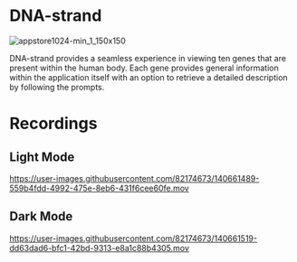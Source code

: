# DNA-strand

![appstore1024-min_1_150x150](https://user-images.githubusercontent.com/68039887/140661017-c3435f7d-3fbc-4a42-9e84-4de84981636e.png)

DNA-strand provides a seamless experience in viewing ten genes that are present within the human body. Each gene provides general information within the application itself with an option to retrieve a detailed description by following the prompts.

# Recordings

## Light Mode
https://user-images.githubusercontent.com/82174673/140661489-559b4fdd-4992-475e-8eb6-431f6cee60fe.mov

## Dark Mode


https://user-images.githubusercontent.com/82174673/140661519-dd63dad6-bfc1-42bd-9313-e8a1c88b4305.mov

